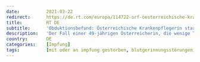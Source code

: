 ```yaml
---
date:          2021-03-22
redirect:      https://de.rt.com/europa/114722-orf-oesterreichische-krankenpflegerin-starb-an-immunreaktion-astrazeneca/
title:         RT DE
subtitle:      'Obduktionsbefund: Österreichische Krankenpflegerin starb durch AstraZeneca-Impfstoff'
description:   'Der Fall einer 49-jährigen Österreicherin, die wenige Tage nach der Verabreichung des AstraZeneca-Impfstoffes starb, ist laut "ORF" geklärt: Todesursache war eine Gerinnungsstörung als Folge der Impfung. Die EMA hält den Impfstoff für "sicher" – die Impfungen in Österreich laufen weiter.'
country:       DE
categories:    [Impfung]
tags:          [mit oder an impfung gestorben, blutgerinnungsstörungen, astrazeneca]
---
```

